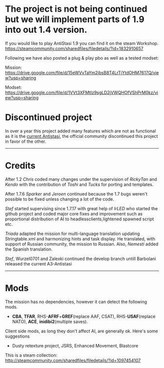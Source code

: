 # The project is not being continued but we will implement parts of 1.9 into out 1.4 version.

If you would like to play AntiStasi 1.9 you can find it on the steam Workshop.
https://steamcommunity.com/sharedfiles/filedetails/?id=1832910657

Following we have also posted a plug & play pbo as well as a tested modset:

Mission: https://drive.google.com/file/d/15eWVvTaYm2jbsB8T4LrTjYtdOHM7617Q/view?usp=sharing

Modset: https://drive.google.com/file/d/1VVt3XFMtIz9sgLD2jVWQHOfVShPrM0kz/view?usp=sharing

# Discontinued project

In over a year this project added many features which are not as functional as it is the [current Antistasi](https://github.com/official-antistasi-community/A3-Antistasi), the official community discontinued this project in favor of the other.

---

# Credits

After 1.2 *Chris* coded many changes under the supervision of *RickyTan* and *Kendo* with the contribution of *Toshi* and *Tucks* for porting and templates.

After 1.7.6 *Sparker* and *Jeroen* continued because the 1.7 bugs weren't possible to be fixed unless changing a lot of the code.

*Stef* started supervising since 1.7.17 with great help of *IrLED* who started the github project and coded major core fixes and improvement such as proportional distribution of AI to headlessclients,lightened spawned script etc.

*Triada* adapted the mission for multi-language translation updating Stringtable.xml and harmonizing hints and task display. He translated, with support of Russian community, the mission to Russian. Also, *Nemesti* added the Spanish translation.

*Stef*, Wurzel0701 and Zalexki continued the develop branch untill Barbolani released the current A3-Antistasi

---

# Mods

The mission has no dependencies, however it can detect the following mods.
* **CBA**, **TFAR**, RHS-**AFRF**+**GREF**(replace AAF, CSAT), RHS-**USAF**(replace NATO), **ACE**, **inidibi2**(multiple saves).

Client side mods, as long they don't affect AI, are generally ok. Here's some suggestions
* Dusty retexture project, JSRS, Enhanced Movement, Blastcore

This is a steam collection: http://steamcommunity.com/sharedfiles/filedetails/?id=1097454107

